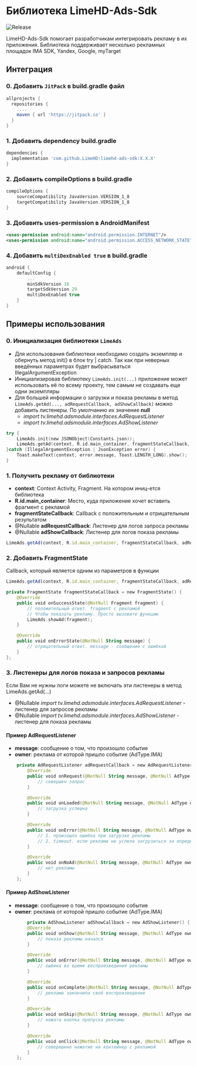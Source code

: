 # Библиотека LimeHD-Ads-Sdk

![Release](https://img.shields.io/github/v/release/LimeHD/limehd-ads-sdk)

LimeHD-Ads-Sdk помогает разработчикам интегрировать рекламу в их приложения. Библиотека поддерживает несколько рекламных площадок IMA SDK, Yandex, Google, myTarget

## Интеграция

### 0. Добавить `JitPack` в build.gradle файл
``` gradle
allprojects {
  repositories {
    ....
    maven { url 'https://jitpack.io' }
  }
}
```

### 1. Добавить dependency build.gradle
``` gradle
dependencies {
  implementation 'com.github.LimeHD:limehd-ads-sdk:X.X.X'
}
```

### 2. Добавить compileOptions в build.gradle
``` gradle
compileOptions {
    sourceCompatibility JavaVersion.VERSION_1_8
    targetCompatibility JavaVersion.VERSION_1_8
}
```

### 3. Добавить uses-permission в AndroidManifest
``` xml
<uses-permission android:name="android.permission.INTERNET"/>
<uses-permission android:name="android.permission.ACCESS_NETWORK_STATE"/>
```

### 4. Добавить `multiDexEnabled true` в build.gradle
``` gradle
android {
    defaultConfig {
        ...
        minSdkVersion 16
        targetSdkVersion 29
        multiDexEnabled true
    }
}
```

## Примеры использования
### 0. Инициализация библиотеки `LimeAds`
- Для использования библиотеки необходимо создать экземпляр и обернуть метод init() в блок try | catch. Так как при неверных введённых параметрах будет выбрасываться IllegalArgumentException
- Инициализировав библиотеку `LimeAds.init(...)` приложение может использовать её по всему проекту, тем самым не создавать еще одни экземпляры
- Для большей информации о загрузки и показа рекламы в метод `LimeAds.getAd(..., adRequestCallback, adShowCallback)` можно добавить листенеры. По умолчанию их значение **null**
  - *import tv.limehd.adsmodule.interfaces.AdRequestListener*
  - *import tv.limehd.adsmodule.interfaces.AdShowListener*
``` kotlin
try {
    LimeAds.init(new JSONObject(Constants.json));
    LimeAds.getAd(context, R.id.main_container, fragmentStateCallback, null, null);
}catch (IllegalArgumentException | JsonException error) {
    Toast.makeText(context, error.message, Toast.LENGTH_LONG).show();
}
```
### 1. Получить рекламу от библиотеки
- **context**: Context Activity, Fragment. На котором иниц-ется библиотека
- **R.id.main_container**: Место, куда приложение хочет вставить фрагмент с рекламой
- **fragmentStateCallback**: Callback с положительным и отрицательным результатом
- @Nullable **adRequestCallback**: Листенер для логов запроса рекламы
- @Nullable **adShowCallback**: Листенер для логов показа рекламы
``` js
LimeAds.getAd(context, R.id.main_container, fragmentStateCallback, adRequestCallback, adShowCallback);
```
### 2. Добавить FragmentState
Callback, который является одним из параметров в функции 
``` js
LimeAds.getAd(context, R.id.main_container, fragmentStateCallback, adRequestCallback, adShowCallback);
```
``` kotlin
private FragmentState fragmentStateCallback = new FragmentState() {
    @Override
    public void onSuccessState(@NotNull Fragment fragment) {
        // положительный ответ. fragment с рекламой
        // Чтобы показать рекламу. Просто вызовите функцию
        LimeAds.showAd(fragment);
    }

    @Override
    public void onErrorState(@NotNull String message) {
        // отрицательный ответ. message - сообщение с ошибкой
    }
};
```
### 3. Листенеры для логов показа и запросов рекламы
Если Вам не нужны логи можете не включать эти листенеры в метод LimeAds.getAd(...)
  - @Nullable *import tv.limehd.adsmodule.interfaces.AdRequestListener*  - листенер для запросов рекламы
  - @Nullable *import tv.limehd.adsmodule.interfaces.AdShowListener*   - листенер для показа рекламы
#### Пример AdRequestListener
- **message**: сообщение о том, что произошло событие
- **owner**: реклама от которой пришло событие (AdType.IMA)
``` kotlin
    private AdRequestListener adRequestCallback = new AdRequestListener() {
        @Override
        public void onRequest(@NotNull String message, @NotNull AdType owner) {
            // совершен запрос
        }

        @Override
        public void onLoaded(@NotNull String message, @NotNull AdType owner) {
            // загрузка успешна
        }

        @Override
        public void onError(@NotNull String message, @NotNull AdType owner) {
            // 1. произошла ошибка при загрузке рекламы
            // 2. timeout. если реклама не успела загрузиться за определённое время
        }

        @Override
        public void onNoAd(@NotNull String message, @NotNull AdType owner) {
            // нет рекламы
        }
    };
```
#### Пример AdShowListener
- **message**: сообщение о том, что произошло событие
- **owner**: реклама от которой пришло событие (AdType.IMA)
``` kotlin
        private AdShowListener adShowCallback = new AdShowListener() {
        @Override
        public void onShow(@NotNull String message, @NotNull AdType owner) {
            // показа рекламы начался
        }

        @Override
        public void onError(@NotNull String message, @NotNull AdType owner) {
            // ошбика во время воспроизведения рекламы
        }

        @Override
        public void onComplete(@NotNull String message, @NotNull AdType owner) {
            // реклама закончила своё воспроизведение
        }

        @Override
        public void onSkip(@NotNull String message, @NotNull AdType owner) {
            // нажата кнопка пропуска рекламы
        }

        @Override
        public void onClick(@NotNull String message, @NotNull AdType owner) {
            // соверешнно нажатие на контейнер с рекламой
        }
    };
```

